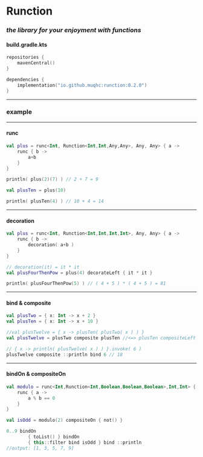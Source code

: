 # Runction

### _the library for your enjoyment with functions_

#### build.gradle.kts
```kotlin
repositories {
    mavenCentral()
}

dependencies {
    implementation("io.github.muqhc:runction:0.2.0")
}
```

---
### example

---
#### runc
```kotlin
val plus = runc<Int, Runction<Int,Int,Any,Any>, Any, Any> { a ->
    runc { b ->
        a+b
    }
}

println( plus(2)(7) ) // 2 + 7 = 9

val plusTen = plus(10)

println( plusTen(4) ) // 10 + 4 = 14

```
---
#### decoration
```kotlin
val plus = runc<Int, Runction<Int,Int,Int,Int>, Any, Any> { a ->
    runc { b ->
        decoration( a+b )
    }
}

// decoration(it) = it * it 
val plusFourThenPow = plus(4) decorateLeft { it * it }

println( plusFourThenPow(5) ) // ( 4 + 5 ) * ( 4 + 5 ) = 81
```
---
#### bind & composite
```kotlin
val plusTwo = { x: Int -> x + 2 }
val plusTen = { x: Int -> x + 10 }

//val plusTwelve = { x -> plusTen( plusTwo( x ) ) }
val plusTwelve = plusTwo composite plusTen //<=> plusTen compositeLeft plusTwo

// { x -> println( plusTwelve( x ) ) }.invoke( 6 )
plusTwelve composite ::println bind 6 // 18
```
---
#### bindOn & compositeOn
```kotlin
val modulo = runc<Int,Runction<Int,Boolean,Boolean,Boolean>,Int,Int> { b ->
    runc { a ->
        a % b == 0
    }
}

val isOdd = modulo(2) compositeOn { not() }

0..9 bindOn
        { toList() } bindOn
        { this::filter bind isOdd } bind ::println
//output: [1, 3, 5, 7, 9]
```
